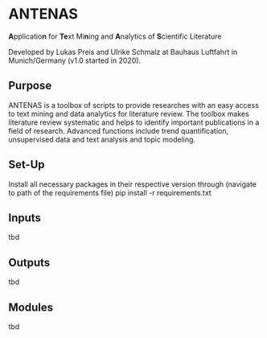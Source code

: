 # ANTENAS

**A**pplicatio**n** for **Te**xt Mi**n**ing and **A**nalytics of **S**cientific Literature

Developed by Lukas Preis and Ulrike Schmalz at Bauhaus Luftfahrt in Munich/Germany (v1.0 started in 2020).

## Purpose

ANTENAS is a toolbox of scripts to provide researches with an easy access to text mining and data analytics for literature review. The toolbox makes literature review systematic and helps to identify important publications in a field of research. Advanced functions include trend quantification, unsupervised data and text analysis and topic modeling.

## Set-Up
Install all necessary packages in their respective version through (navigate to path of the requirements file) 
pip install -r requirements.txt

## Inputs

tbd

## Outputs

tbd

## Modules

tbd
